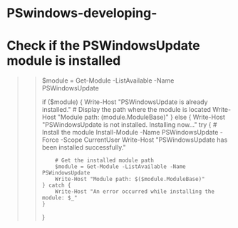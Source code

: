 # PSwindows-developing-
 # Check if the PSWindowsUpdate module is installed
>> $module = Get-Module -ListAvailable -Name PSWindowsUpdate
>>
>> if ($module) {
>>     Write-Host "PSWindowsUpdate is already installed."
>>     # Display the path where the module is located
>>     Write-Host "Module path: $($module.ModuleBase)"
>> } else {
>>     Write-Host "PSWindowsUpdate is not installed. Installing now..."
>>     try {
>>         # Install the module
>>         Install-Module -Name PSWindowsUpdate -Force -Scope CurrentUser
>>         Write-Host "PSWindowsUpdate has been installed successfully."
>>
>>         # Get the installed module path
>>         $module = Get-Module -ListAvailable -Name PSWindowsUpdate
>>         Write-Host "Module path: $($module.ModuleBase)"
>>     } catch {
>>         Write-Host "An error occurred while installing the module: $_"
>>     }
>> }
